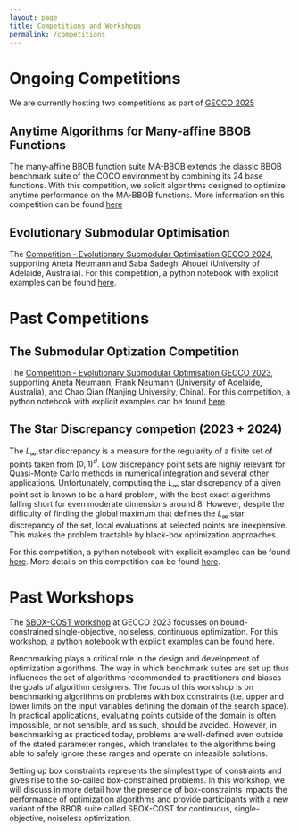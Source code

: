 ```yaml
---
layout: page
title: Competitions and Workshops
permalink: /competitions
---
```


# Ongoing Competitions

We are currently hosting two competitions as part of [GECCO 2025](https://gecco-2025.sigevo.org/Competitions)

## Anytime Algorithms for Many-affine BBOB Functions
The many-affine BBOB function suite MA-BBOB extends the classic BBOB benchmark suite of the COCO environment by combining its 24 base functions. With this competition, we solicit algorithms designed to optimize anytime performance on the MA-BBOB functions. More information on this competition can be found [here](/competitions/mabbob25)


## Evolutionary Submodular Optimisation
 The [Competition - Evolutionary Submodular Optimisation GECCO 2024](https://cs.adelaide.edu.au/~optlog/CompetitionESO2025.php), supporting Aneta Neumann and Saba Sadeghi Ahouei (University of Adelaide, Australia). For this competition, a python notebook with explicit examples can be found [here](https://github.com/IOHprofiler/IOHexperimenter/blob/competition_notebooks/example/Example_Submodular.ipynb).



# Past Competitions
## The Submodular Optization Competition
 The [Competition - Evolutionary Submodular Optimisation GECCO 2023](https://cs.adelaide.edu.au/~optlog/CompetitionESO2023.php), supporting Aneta Neumann, Frank Neumann (University of Adelaide, Australia), and Chao Qian (Nanjing University, China). For this competition, a python notebook with explicit examples can be found [here](https://github.com/IOHprofiler/IOHexperimenter/blob/competition_notebooks/example/Example_Submodular.ipynb).

## The Star Discrepancy competion (2023 + 2024)

The $L_{\infty}$ star discrepancy is a measure for the regularity of a finite set of points taken from $[0,1)^d$. Low discrepancy point sets are highly relevant for Quasi-Monte Carlo methods in numerical integration and several other applications. Unfortunately, computing the $L_{\infty}$ star discrepancy of a given point set is known to be a hard problem, with the best exact algorithms falling short for even moderate dimensions around 8. However, despite the difficulty of finding the global maximum that defines the $L_{\infty}$ star discrepancy of the set, local evaluations at selected points are inexpensive. This makes the problem tractable by black-box optimization approaches.

For this competition, a python notebook with explicit examples can be found [here](https://github.com/IOHprofiler/IOHexperimenter/blob/competition_notebooks/example/Example_StarDiscr.ipynb). More details on this competition can be found [here](/competitions/stardiscr24).



# Past Workshops

The [SBOX-COST workshop](https://sbox-cost.github.io/) at GECCO 2023 focusses on bound-constrained single-objective, noiseless, continuous optimization. For this workshop, a python notebook with explicit examples can be found [here](https://github.com/IOHprofiler/IOHexperimenter/blob/competition_notebooks/example/Example_SBOX.ipynb).


Benchmarking plays a critical role in the design and development of optimization algorithms. The way in which benchmark suites are set up thus influences the set of algorithms recommended to practitioners and biases the goals of algorithm designers. The focus of this workshop is on benchmarking algorithms on problems with box constraints (i.e. upper and lower limits on the input variables defining the domain of the search space). In practical applications, evaluating points outside of the domain is often impossible, or not sensible, and as such, should be avoided. However, in benchmarking as practiced today, problems are well-defined even outside of the stated parameter ranges, which translates to the algorithms being able to safely ignore these ranges and operate on infeasible solutions.

Setting up box constraints represents the simplest type of constraints and gives rise to the so-called box-constrained problems. In this workshop, we will discuss in more detail how the presence of box-constraints impacts the performance of optimization algorithms and provide participants with a new variant of the BBOB suite called SBOX-COST for continuous, single-objective, noiseless optimization.

